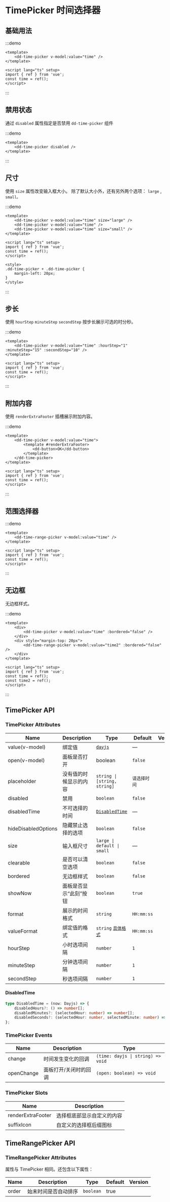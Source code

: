 # TimePicker 时间选择器

## 基础用法

:::demo

```vue
<template>
	<dd-time-picker v-model:value="time" />
</template>

<script lang="ts" setup>
import { ref } from 'vue';
const time = ref();
</script>
```

:::

## 禁用状态

通过 `disabled` 属性指定是否禁用 `dd-time-picker` 组件

:::demo

```vue
<template>
	<dd-time-picker disabled />
</template>
```

:::

## 尺寸

使用 `size` 属性改变输入框大小。 除了默认大小外，还有另外两个选项： `large` , `small。`

:::demo

```vue
<template>
	<dd-time-picker v-model:value="time" size="large" />
	<dd-time-picker v-model:value="time" />
	<dd-time-picker v-model:value="time" size="small" />
</template>

<script lang="ts" setup>
import { ref } from 'vue';
const time = ref();
</script>

<style>
.dd-time-picker + .dd-time-picker {
	margin-left: 20px;
}
</style>
```

:::

## 步长

使用 `hourStep` `minuteStep` `secondStep` 按步长展示可选的时分秒。

:::demo

```vue
<template>
	<dd-time-picker v-model:value="time" :hourStep="1" :minuteStep="15" :secondStep="10" />
</template>

<script lang="ts" setup>
import { ref } from 'vue';
const time = ref();
</script>
```

:::

## 附加内容

使用 `renderExtraFooter` 插槽展示附加内容。

:::demo

```vue
<template>
	<dd-time-picker v-model:value="time">
		<template #renderExtraFooter>
			<dd-button>OK</dd-button>
		</template>
	</dd-time-picker>
</template>

<script lang="ts" setup>
import { ref } from 'vue';
const time = ref();
</script>
```

:::

## 范围选择器

:::demo

```vue
<template>
	<dd-time-range-picker v-model:value="time" />
</template>

<script lang="ts" setup>
import { ref } from 'vue';
const time = ref();
</script>
```

:::

## 无边框

无边框样式。

:::demo

```vue
<template>
	<div>
		<dd-time-picker v-model:value="time" :bordered="false" />
	</div>
	<div style="margin-top: 20px">
		<dd-time-range-picker v-model:value="time2" :bordered="false" />
	</div>
</template>

<script lang="ts" setup>
import { ref } from 'vue';
const time = ref();
const time2 = ref();
</script>
```

:::

## TimePicker API

### TimePicker Attributes

| Name                | Description            | Type                                                                | Default      | Version |
| ------------------- | ---------------------- | ------------------------------------------------------------------- | ------------ | ------- |
| value(v-model)      | 绑定值                 | [`dayjs`](https://day.js.org/)                                      | —            |
| open(v-model)       | 面板是否打开           | boolean                                                             | `false`      |
| placeholder         | 没有值的时候显示的内容 | `string \| [string, string]`                                        | `请选择时间` |
| disabled            | 禁用                   | `boolean`                                                           | `false`      |
| disabledTime        | 不可选择的时间         | [`DisabledTime`](#disabledtime)                                     | —            |
| hideDisabledOptions | 隐藏禁止选择的选项     | `boolean`                                                           | `false`      |
| size                | 输入框尺寸             | `large \| default \| small`                                         | —            |
| clearable           | 是否可以清空选项       | `boolean`                                                           | `false`      |
| bordered            | 无边框样式             | `boolean`                                                           | `false`      |
| showNow             | 面板是否显示“此刻”按钮 | `boolean`                                                           | `true`       |
| format              | 展示的时间格式         | `string`                                                            | `HH:mm:ss`   |
| valueFormat         | 绑定值的格式           | `string` [`具体格式`](https://day.js.org/docs/zh-CN/display/format) | `HH:mm:ss`   |
| hourStep            | 小时选项间隔           | `number`                                                            | `1`          |
| minuteStep          | 分钟选项间隔           | `number`                                                            | `1`          |
| secondStep          | 秒选项间隔             | `number`                                                            | `1`          |

#### DisabledTime

```typescript
type DisabledTime = (now: Dayjs) => {
	disabledHours?: () => number[];
	disabledMinutes?: (selectedHour: number) => number[];
	disabledSeconds?: (selectedHour: number, selectedMinute: number) => number[];
};
```

### TimePicker Events

| Name       | Description           | Type                              |
| ---------- | --------------------- | --------------------------------- |
| change     | 时间发生变化的回调    | `(time: dayjs \| string) => void` |
| openChange | 面板打开/关闭时的回调 | `(open: boolean) => void`         |

### TimePicker Slots

| Name              | Description                |
| ----------------- | -------------------------- |
| renderExtraFooter | 选择框底部显示自定义的内容 |
| suffixIcon        | 自定义的选择框后缀图标     |

## TimeRangePicker API

### TimeRangePicker Attributes

属性与 TimePicker 相同。还包含以下属性：

| Name  | Description          | Type      | Default | Version |
| ----- | -------------------- | --------- | ------- | ------- |
| order | 始末时间是否自动排序 | `boolean` | true    |
